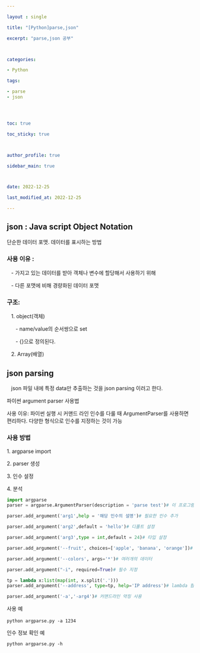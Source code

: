 ```yaml
---

layout : single

title: "[Python]parse,json"

excerpt: "parse,json 공부"



categories:

- Python

tags:

- parse
- json




toc: true

toc_sticky: true



author_profile: true

sidebar_main: true



date: 2022-12-25

last_modified_at: 2022-12-25

---
```

  

## json : Java script Object Notation

단순한 데이터 포맷. 데이터를 표시하는 방법

### 사용 이유 : 

   - 가지고 있는 데이터를 받아 객체나 변수에 할당해서 사용하기 위해

   - 다른 포맷에 비해 경량화된 데이터 포맷

  

### 구조:

   1. object(객체)

      - name/value의 순서쌍으로 set

      - {}으로 정의된다.

   2. Array(배열)

  

## json parsing

   json 파일 내에 특정 data만 추출하는 것을 json parsing 이러고 한다.

  

  

파이썬 argument parser 사용법

  

사용 이유: 파이썬 실행 시 커맨드 라인 인수를 다룰 때 ArgumentParser를 사용하면 편리하다. 다양한 형식으로 인수를 지정하는 것이 가능

  

  

### 사용 방법

1\. argparse import

2\. parser 생성

3\. 인수 설정

4\. 분석

  

```python
import argparse
parser = argparse.ArgumentParser(description = 'parse test')# 이 프로그램의 설명

parser.add_argument('arg1',help = '해당 인수의 설명')# 필요한 인수 추가

parser.add_argument('arg2',default = 'hello')# 디폴트 설정

parser.add_argument('arg3',type = int,default = 24)# 타입 설정

parser.add_argument('--fruit', choices=['apple', 'banana', 'orange'])# 선택지 설정

parser.add_argument('--colors', args='*')# 여러개의 데이터 

parser.add_argument("-i", required=True)# 필수 지정

tp = lambda x:list(map(int, x.split('.')))
parser.add_argument('--address', type=tp, help='IP address')# lambda 함수를 사용하여 문자형으로부터 원하는 형태로 변환

parser.add_argument('-a','-arg4')# 커맨드라인 약칭 사용
```

  

사용 예

`python argparse.py -a 1234` 

  

인수 정보 확인 예

`python argparse.py -h`